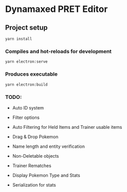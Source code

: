 # Dynamaxed PRET Editor

## Project setup
```
yarn install
```

### Compiles and hot-reloads for development
```
yarn electron:serve
```

### Produces executable
```
yarn electron:build
```

### TODO:

- Auto ID system
- Filter options
- Auto Filtering for Held Items and Trainer usable items
- Drag & Drop Pokemon
- Name length and entity verification
- Non-Deletable objects
- Trainer Rematches
- Display Pokemon Type and Stats

- Serialization for stats
